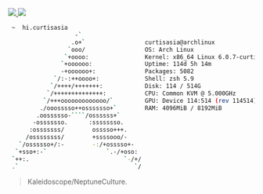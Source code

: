 <a href="https://kurtisasia.com">
  <img src="https://user-images.githubusercontent.com/71839629/196844998-99f95a65-2bfe-4f77-a964-76e3baa04442.png#gh-light-mode-only">
</a>
<a href="https://kurtisasia.com">
  <img src="https://user-images.githubusercontent.com/71839629/196845057-cd199f9f-1b2c-421c-90c4-82285385e063.png#gh-dark-mode-only">
</a>

```bash
 ~  hi.curtisasia
                   -`
                  .o+`                 curtisasia@archlinux
                 `ooo/                 OS: Arch Linux
                `+oooo:                Kernel: x86_64 Linux 6.0.7-curtisasia-build
               `+oooooo:               Uptime: 114d 5h 14m
               -+oooooo+:              Packages: 5082
             `/:-:++oooo+:             Shell: zsh 5.9
            `/++++/+++++++:            Disk: 114 / 514G
           `/++++++++++++++:           CPU: Common KVM @ 5.000GHz
          `/+++ooooooooooooo/`         GPU: Device 114:514 (rev 114514)
         ./ooosssso++osssssso+`        RAM: 4096MiB / 8192MiB
        .oossssso-````/ossssss+`
       -osssssso.      :ssssssso.
      :osssssss/        osssso+++.
     /ossssssss/        +ssssooo/-
   `/ossssso+/:-        -:/+osssso+-
  `+sso+:-`                 `.-/+oso:
 `++:.                           `-/+/
 .`                                 `/
```
> Kaleidoscope/NeptuneCulture.
